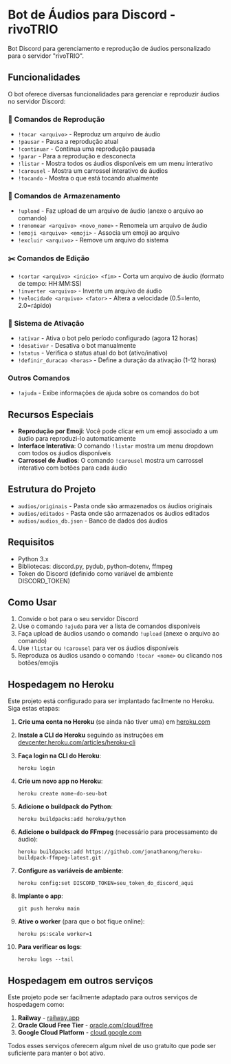 # Bot de Áudios para Discord - rivoTRIO

Bot Discord para gerenciamento e reprodução de áudios personalizado para o servidor "rivoTRIO".

## Funcionalidades

O bot oferece diversas funcionalidades para gerenciar e reproduzir áudios no servidor Discord:

### 🎵 Comandos de Reprodução

- `!tocar <arquivo>` - Reproduz um arquivo de áudio
- `!pausar` - Pausa a reprodução atual
- `!continuar` - Continua uma reprodução pausada
- `!parar` - Para a reprodução e desconecta
- `!listar` - Mostra todos os áudios disponíveis em um menu interativo
- `!carousel` - Mostra um carrossel interativo de áudios
- `!tocando` - Mostra o que está tocando atualmente

### 📂 Comandos de Armazenamento

- `!upload` - Faz upload de um arquivo de áudio (anexe o arquivo ao comando)
- `!renomear <arquivo> <novo_nome>` - Renomeia um arquivo de áudio
- `!emoji <arquivo> <emoji>` - Associa um emoji ao arquivo
- `!excluir <arquivo>` - Remove um arquivo do sistema

### ✂️ Comandos de Edição

- `!cortar <arquivo> <inicio> <fim>` - Corta um arquivo de áudio (formato de tempo: HH:MM:SS)
- `!inverter <arquivo>` - Inverte um arquivo de áudio
- `!velocidade <arquivo> <fator>` - Altera a velocidade (0.5=lento, 2.0=rápido)

### 🔄 Sistema de Ativação

- `!ativar` - Ativa o bot pelo período configurado (agora 12 horas)
- `!desativar` - Desativa o bot manualmente
- `!status` - Verifica o status atual do bot (ativo/inativo)
- `!definir_duracao <horas>` - Define a duração da ativação (1-12 horas)

### Outros Comandos

- `!ajuda` - Exibe informações de ajuda sobre os comandos do bot

## Recursos Especiais

- **Reprodução por Emoji**: Você pode clicar em um emoji associado a um áudio para reproduzi-lo automaticamente
- **Interface Interativa**: O comando `!listar` mostra um menu dropdown com todos os áudios disponíveis
- **Carrossel de Áudios**: O comando `!carousel` mostra um carrossel interativo com botões para cada áudio

## Estrutura do Projeto

- `audios/originais` - Pasta onde são armazenados os áudios originais
- `audios/editados` - Pasta onde são armazenados os áudios editados
- `audios/audios_db.json` - Banco de dados dos áudios

## Requisitos

- Python 3.x
- Bibliotecas: discord.py, pydub, python-dotenv, ffmpeg
- Token do Discord (definido como variável de ambiente DISCORD_TOKEN)

## Como Usar

1. Convide o bot para o seu servidor Discord
2. Use o comando `!ajuda` para ver a lista de comandos disponíveis
3. Faça upload de áudios usando o comando `!upload` (anexe o arquivo ao comando)
4. Use `!listar` ou `!carousel` para ver os áudios disponíveis
5. Reproduza os áudios usando o comando `!tocar <nome>` ou clicando nos botões/emojis

## Hospedagem no Heroku

Este projeto está configurado para ser implantado facilmente no Heroku. Siga estas etapas:

1. **Crie uma conta no Heroku** (se ainda não tiver uma) em [heroku.com](https://heroku.com)

2. **Instale a CLI do Heroku** seguindo as instruções em [devcenter.heroku.com/articles/heroku-cli](https://devcenter.heroku.com/articles/heroku-cli)

3. **Faça login na CLI do Heroku**:
   ```
   heroku login
   ```

4. **Crie um novo app no Heroku**:
   ```
   heroku create nome-do-seu-bot
   ```

5. **Adicione o buildpack do Python**:
   ```
   heroku buildpacks:add heroku/python
   ```

6. **Adicione o buildpack do FFmpeg** (necessário para processamento de áudio):
   ```
   heroku buildpacks:add https://github.com/jonathanong/heroku-buildpack-ffmpeg-latest.git
   ```

7. **Configure as variáveis de ambiente**:
   ```
   heroku config:set DISCORD_TOKEN=seu_token_do_discord_aqui
   ```

8. **Implante o app**:
   ```
   git push heroku main
   ```

9. **Ative o worker** (para que o bot fique online):
   ```
   heroku ps:scale worker=1
   ```

10. **Para verificar os logs**:
    ```
    heroku logs --tail
    ```

## Hospedagem em outros serviços

Este projeto pode ser facilmente adaptado para outros serviços de hospedagem como:

1. **Railway** - [railway.app](https://railway.app/)
2. **Oracle Cloud Free Tier** - [oracle.com/cloud/free](https://www.oracle.com/cloud/free/)
3. **Google Cloud Platform** - [cloud.google.com](https://cloud.google.com/)

Todos esses serviços oferecem algum nível de uso gratuito que pode ser suficiente para manter o bot ativo.
